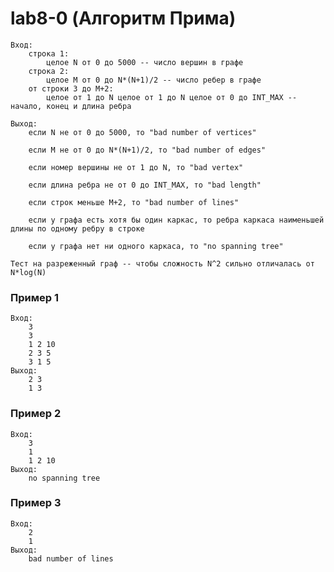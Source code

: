 # lab8-0 (Алгоритм Прима)
    Вход:
        строка 1:
            целое N от 0 до 5000 -- число вершин в графе
        строка 2:
            целое M от 0 до N*(N+1)/2 -- число ребер в графе
        от строки 3 до M+2:
            целое от 1 до N целое от 1 до N целое от 0 до INT_MAX -- начало, конец и длина ребра

    Выход:
        если N не от 0 до 5000, то "bad number of vertices"

        если M не от 0 до N*(N+1)/2, то "bad number of edges"

        если номер вершины не от 1 до N, то "bad vertex"

        если длина ребра не от 0 до INT_MAX, то "bad length"

        если строк меньше M+2, то "bad number of lines"

        если у графа есть хотя бы один каркас, то ребра каркаса наименьшей длины по одному ребру в строке

        если у графа нет ни одного каркаса, то "no spanning tree"

    Тест на разреженный граф -- чтобы сложность N^2 сильно отличалась от N*log(N)

### Пример 1
    Вход:
        3
        3
        1 2 10
        2 3 5
        3 1 5
    Выход:
        2 3
        1 3

### Пример 2
    Вход:
        3
        1
        1 2 10
    Выход:
        no spanning tree

### Пример 3
    Вход:
        2
        1
    Выход:
        bad number of lines
